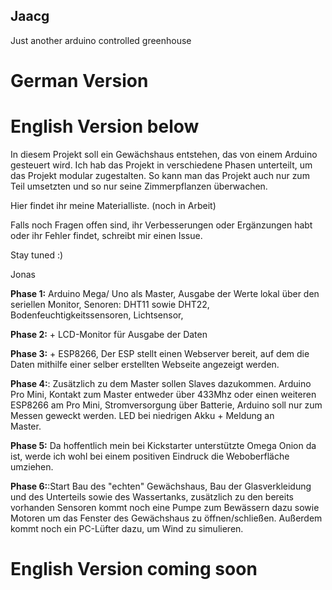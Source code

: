 ## Jaacg
Just another arduino controlled greenhouse


# German Version 
# English Version below 

In diesem Projekt soll ein Gewächshaus entstehen, das von einem Arduino gesteuert wird.
Ich hab das Projekt in verschiedene Phasen unterteilt, um das Projekt modular zugestalten.
So kann man das Projekt auch nur zum Teil umsetzten und so nur seine Zimmerpflanzen überwachen.

Hier findet ihr meine Materialliste. (noch in Arbeit)

Falls noch Fragen offen sind, ihr Verbesserungen oder Ergänzungen habt oder ihr Fehler findet, schreibt mir einen Issue.


Stay tuned  :)

Jonas 



**Phase 1:** Arduino Mega/ Uno als Master, Ausgabe der Werte lokal über den seriellen Monitor,
         Senoren: DHT11 sowie DHT22, Bodenfeuchtigkeitssensoren, Lichtsensor,

**Phase 2:** + LCD-Monitor für Ausgabe der Daten

**Phase 3:** + ESP8266, 
         Der ESP stellt einen Webserver bereit, auf dem die Daten mithilfe einer selber erstellten Webseite angezeigt 
         werden. 

**Phase 4:**: Zusätzlich zu dem Master sollen Slaves dazukommen.
         Arduino Pro Mini, Kontakt zum Master entweder über 433Mhz oder einen weiteren ESP8266 am Pro Mini,
         Stromversorgung über Batterie, Arduino soll nur zum Messen geweckt werden. LED bei niedrigen Akku + Meldung an      
         Master.

**Phase 5:** Da hoffentlich mein bei Kickstarter unterstützte Omega Onion da ist, werde ich wohl bei einem positiven 
         Eindruck die Weboberfläche umziehen.

**Phase 6:**:Start Bau des "echten" Gewächshaus, Bau der Glasverkleidung und des Unterteils sowie des Wassertanks, zusätzlich 
        zu den bereits vorhanden Sensoren kommt noch eine Pumpe zum Bewässern dazu sowie Motoren um das Fenster des 
        Gewächshaus zu öffnen/schließen. Außerdem kommt noch ein PC-Lüfter dazu, um Wind zu simulieren.  





# English Version coming soon 
